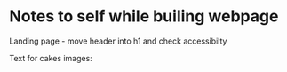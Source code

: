 # Notes to self while builing webpage

Landing page - move header into h1 and check accessibilty

Text for cakes images:

<!-- ` <img src="images/visualiser/vanilla/vanillaBC1.png" class="hidden vanilla-image one-tier" alt="An image of a 1 tier vanilla buttercream cake with candles is shown">
<img src="images/visualiser/vanillaBC2.png" class="hidden vanilla-image two-tier" alt="An image of a 2 tier vanilla buttercream cake with candles is shown">
<img src="images/visualiser/vanillaBC3.png" class="hidden vanilla-image three-tier" alt="An image of a 3 tier vanilla buttercream cake with candles is shown">
<img src="images/visualiser/vanillaBC4.png" class="hidden vanilla-image four-tier" alt="An image of a 4 tier vanilla buttercream cake with candles is shown">

<img src="images/visualiser/coffee-BC-sprinkles-1.png" class="hidden coffee-image one-tier" alt="An image of a 1 tier coffee buttercream cake with sprinkles is shown">
<img src="images/visualiser/coffee-BC-sprinkles-2.png" class="hidden coffee-image two-tier" alt="An image of a 2 tier coffee buttercream cake with sprinkles is shown">
<img src="images/visualiser/coffee-BC-sprinkles-3.png" class="hidden coffee-image three-tier" alt="An image of a 3 tier coffee buttercream cake with sprinkles is shown">
<img src="images/visualiser/coffee-BC-sprinkles-4.png" class="hidden coffee-image four-tier" alt="An image of a 4 tier coffee buttercream cake with sprinkles is shown">

` -->
